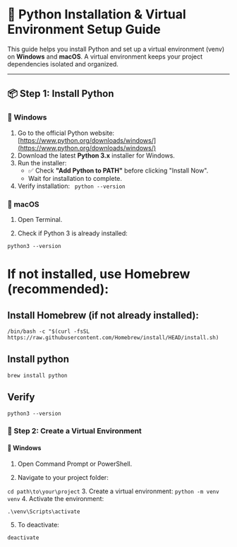 # 🐍 Python Installation & Virtual Environment Setup Guide

This guide helps you install Python and set up a virtual environment (venv) on **Windows** and **macOS**. A virtual environment keeps your project dependencies isolated and organized.

---

## 📦 Step 1: Install Python

### 🔹 Windows

1. Go to the official Python website: [https://www.python.org/downloads/windows/](https://www.python.org/downloads/windows/)
2. Download the latest **Python 3.x** installer for Windows.
3. Run the installer:
   - ✅ Check **"Add Python to PATH"** before clicking "Install Now".
   - Wait for installation to complete.
4. Verify installation:
   ``` python --version```

### 🔹 macOS

1. Open Terminal.

2. Check if Python 3 is already installed:

```python3 --version```

# If not installed, use Homebrew (recommended):

## Install Homebrew (if not already installed):
`/bin/bash -c "$(curl -fsSL https://raw.githubusercontent.com/Homebrew/install/HEAD/install.sh)`

## Install python 
`brew install python`

## Verify 
`python3 --version`

### 🧪 Step 2: Create a Virtual Environment

#### 🔹 Windows

1. Open Command Prompt or PowerShell.

2. Navigate to your project folder:

``` cd path\to\your\project ```
3. Create a virtual environment:
`python -m venv venv`
4. Activate the environment:

`.\venv\Scripts\activate`

5. To deactivate:

 `deactivate`




